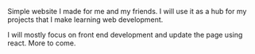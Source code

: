 Simple website I made for me and my friends. 
I will use it as a hub for my projects that I make learning web development.

I will mostly focus on front end development and update the page using react. More to come.
